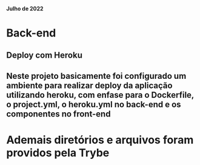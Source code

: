 #### Julho de 2022

# Back-end
## Deploy com Heroku

## Neste projeto basicamente foi configurado um ambiente para realizar deploy da aplicação utilizando heroku, com enfase para o Dockerfile, o project.yml, o heroku.yml no back-end e os componentes no front-end

# Ademais diretórios e arquivos foram providos pela Trybe
